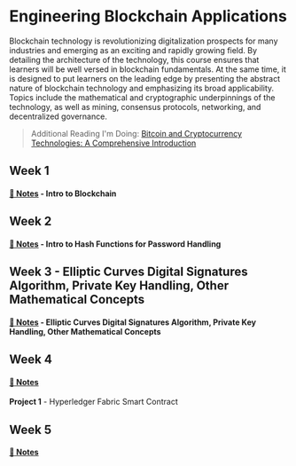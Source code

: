# Engineering Blockchain Applications

Blockchain technology is revolutionizing digitalization prospects for many industries and emerging as an
exciting and rapidly growing field. By detailing the architecture of the technology, this course ensures that
learners will be well versed in blockchain fundamentals. At the same time, it is designed to put learners on the
leading edge by presenting the abstract nature of blockchain technology and emphasizing its broad
applicability. Topics include the mathematical and cryptographic underpinnings of the technology, as well as
mining, consensus protocols, networking, and decentralized governance. 

> Additional Reading I'm Doing: [Bitcoin and Cryptocurrency Technologies: A Comprehensive Introduction](https://press.princeton.edu/books/hardcover/9780691171692/bitcoin-and-cryptocurrency-technologies)
## Week 1 

#### [📓 Notes](week1-notes.md) - Intro to Blockchain

## Week 2

#### [📓 Notes](week2-notes.md) - Intro to Hash Functions for Password Handling

## Week 3 - Elliptic Curves Digital Signatures Algorithm, Private Key Handling, Other Mathematical Concepts

#### [📓 Notes](week3-notes.md) - Elliptic Curves Digital Signatures Algorithm, Private Key Handling, Other Mathematical Concepts

## Week 4 

#### [📓 Notes](week4-notes.md)

**Project 1** - Hyperledger Fabric Smart Contract 

## Week 5

#### [📓 Notes](week5-notes.md)
